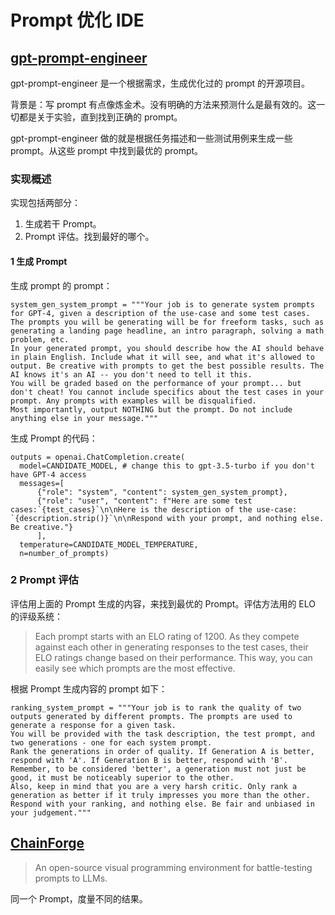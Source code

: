# Prompt 优化 IDE
## [gpt-prompt-engineer](https://github.com/mshumer/gpt-prompt-engineer)


gpt-prompt-engineer 是一个根据需求，生成优化过的 prompt 的开源项目。

背景是：写 prompt 有点像炼金术。没有明确的方法来预测什么是最有效的。这一切都是关于实验，直到找到正确的 prompt。

gpt-prompt-engineer 做的就是根据任务描述和一些测试用例来生成一些 prompt。从这些 prompt 中找到最优的 prompt。

### 实现概述
实现包括两部分：
1. 生成若干 Prompt。
2. Prompt 评估。找到最好的哪个。

#### 1 生成 Prompt
生成 prompt 的 prompt：
```
system_gen_system_prompt = """Your job is to generate system prompts for GPT-4, given a description of the use-case and some test cases.
The prompts you will be generating will be for freeform tasks, such as generating a landing page headline, an intro paragraph, solving a math problem, etc.
In your generated prompt, you should describe how the AI should behave in plain English. Include what it will see, and what it's allowed to output. Be creative with prompts to get the best possible results. The AI knows it's an AI -- you don't need to tell it this.
You will be graded based on the performance of your prompt... but don't cheat! You cannot include specifics about the test cases in your prompt. Any prompts with examples will be disqualified.
Most importantly, output NOTHING but the prompt. Do not include anything else in your message."""
```

生成 Prompt 的代码：
```
outputs = openai.ChatCompletion.create(
  model=CANDIDATE_MODEL, # change this to gpt-3.5-turbo if you don't have GPT-4 access
  messages=[
      {"role": "system", "content": system_gen_system_prompt},
      {"role": "user", "content": f"Here are some test cases:`{test_cases}`\n\nHere is the description of the use-case: `{description.strip()}`\n\nRespond with your prompt, and nothing else. Be creative."}
      ],
  temperature=CANDIDATE_MODEL_TEMPERATURE,
  n=number_of_prompts)
```

### 2 Prompt 评估
评估用上面的 Prompt 生成的内容，来找到最优的 Prompt。评估方法用的 ELO 的评级系统：
>  Each prompt starts with an ELO rating of 1200. As they compete against each other in generating responses to the test cases, their ELO ratings change based on their performance. This way, you can easily see which prompts are the most effective.

根据 Prompt 生成内容的 prompt 如下：
```
ranking_system_prompt = """Your job is to rank the quality of two outputs generated by different prompts. The prompts are used to generate a response for a given task.
You will be provided with the task description, the test prompt, and two generations - one for each system prompt.
Rank the generations in order of quality. If Generation A is better, respond with 'A'. If Generation B is better, respond with 'B'.
Remember, to be considered 'better', a generation must not just be good, it must be noticeably superior to the other.
Also, keep in mind that you are a very harsh critic. Only rank a generation as better if it truly impresses you more than the other.
Respond with your ranking, and nothing else. Be fair and unbiased in your judgement."""
```

## [ChainForge](https://github.com/ianarawjo/ChainForge)
> An open-source visual programming environment for battle-testing prompts to LLMs.

同一个 Prompt，度量不同的结果。